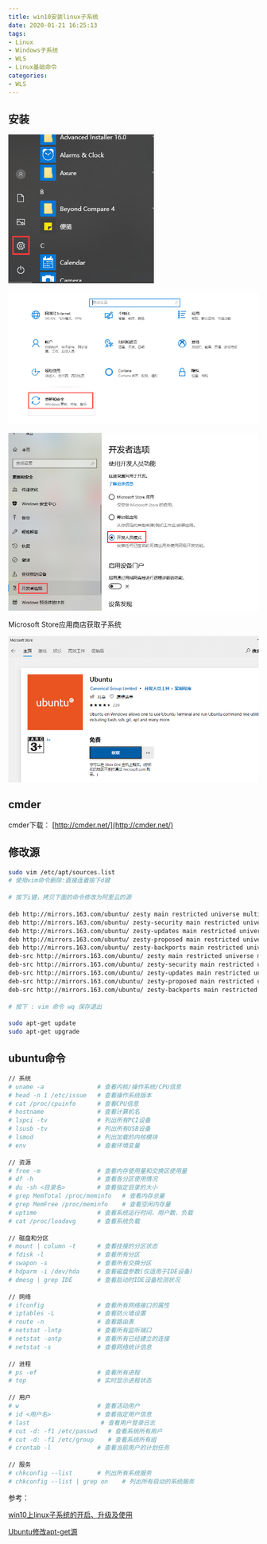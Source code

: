 ```yaml
---
title: win10安装linux子系统
date: 2020-01-21 16:25:13
tags:
- Linux
- Windows子系统
- WLS
- Linux基础命令
categories:
- WLS
---
```


## 安装

![QQ截图20200121163159.png](/img/QQ截图20200121163159.png)

![QQ截图20200121163433.png](/img/QQ截图20200121163433.png)

![QQ截图20200121163508.png](/img/QQ截图20200121163508.png)

Microsoft Store应用商店获取子系统

![QQ截图20200121163729.png](/img/QQ截图20200121163729.png)

## cmder

cmder下载： [http://cmder.net/](http://cmder.net/)

## 修改源

```bash
sudo vim /etc/apt/sources.list
# 使用vim命令删除:直接连着按下d键

# 按下i键，拷贝下面的命令修改为阿里云的源

deb http://mirrors.163.com/ubuntu/ zesty main restricted universe multiverse
deb http://mirrors.163.com/ubuntu/ zesty-security main restricted universe multiverse
deb http://mirrors.163.com/ubuntu/ zesty-updates main restricted universe multiverse
deb http://mirrors.163.com/ubuntu/ zesty-proposed main restricted universe multiverse
deb http://mirrors.163.com/ubuntu/ zesty-backports main restricted universe multiverse
deb-src http://mirrors.163.com/ubuntu/ zesty main restricted universe multiverse
deb-src http://mirrors.163.com/ubuntu/ zesty-security main restricted universe multiverse
deb-src http://mirrors.163.com/ubuntu/ zesty-updates main restricted universe multiverse
deb-src http://mirrors.163.com/ubuntu/ zesty-proposed main restricted universe multiverse
deb-src http://mirrors.163.com/ubuntu/ zesty-backports main restricted universe multiverse

# 按下 : vim 命令 wq 保存退出

sudo apt-get update
sudo apt-get upgrade
```

## ubuntu命令

```bash
// 系统
# uname -a               # 查看内核/操作系统/CPU信息
# head -n 1 /etc/issue   # 查看操作系统版本
# cat /proc/cpuinfo      # 查看CPU信息
# hostname               # 查看计算机名
# lspci -tv              # 列出所有PCI设备
# lsusb -tv              # 列出所有USB设备
# lsmod                  # 列出加载的内核模块
# env                    # 查看环境变量

// 资源
# free -m                # 查看内存使用量和交换区使用量
# df -h                  # 查看各分区使用情况
# du -sh <目录名>         # 查看指定目录的大小
# grep MemTotal /proc/meminfo   # 查看内存总量
# grep MemFree /proc/meminfo    # 查看空闲内存量
# uptime                 # 查看系统运行时间、用户数、负载
# cat /proc/loadavg      # 查看系统负载

// 磁盘和分区
# mount | column -t      # 查看挂接的分区状态
# fdisk -l               # 查看所有分区
# swapon -s              # 查看所有交换分区
# hdparm -i /dev/hda     # 查看磁盘参数(仅适用于IDE设备)
# dmesg | grep IDE       # 查看启动时IDE设备检测状况

// 网络
# ifconfig               # 查看所有网络接口的属性
# iptables -L            # 查看防火墙设置
# route -n               # 查看路由表
# netstat -lntp          # 查看所有监听端口
# netstat -antp          # 查看所有已经建立的连接
# netstat -s             # 查看网络统计信息

// 进程
# ps -ef                 # 查看所有进程
# top                    # 实时显示进程状态

// 用户
# w                      # 查看活动用户
# id <用户名>             # 查看指定用户信息
# last                    # 查看用户登录日志
# cut -d: -f1 /etc/passwd   # 查看系统所有用户
# cut -d: -f1 /etc/group    # 查看系统所有组
# crontab -l             # 查看当前用户的计划任务

// 服务
# chkconfig --list       # 列出所有系统服务
# chkconfig --list | grep on    # 列出所有启动的系统服务
```














参考：

[win10上linux子系统的开启、升级及使用](https://blog.csdn.net/helaisun/article/details/80712287)

[Ubuntu修改apt-get源](https://www.cnblogs.com/TechSnail/p/7754969.html)
